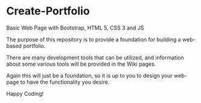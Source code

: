 # Create-Portfolio

Basic Web Page with Bootstrap, HTML 5, CSS 3 and JS

The purpose of this repository is to provide a foundation for building a web-based portfolio.

There are many development tools that can be utilized, and information about some various tools will be provided in the Wiki pages.

Again this will just be a foundation, so it is up to you to design your web-page to have the functionality you desire.

Happy Coding!
